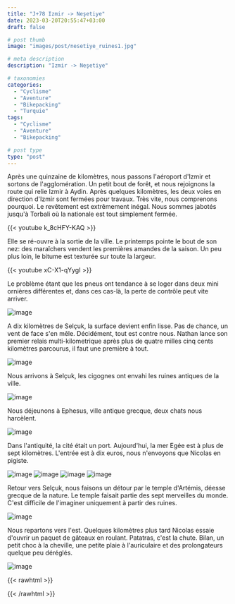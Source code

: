 ```yaml
---
title: "J+78 Izmir -> Neşetiye"
date: 2023-03-20T20:55:47+03:00
draft: false

# post thumb
image: "images/post/nesetiye_ruines1.jpg"

# meta description
description: "Izmir -> Neşetiye"

# taxonomies
categories:
  - "Cyclisme" 
  - "Aventure" 
  - "Bikepacking"
  - "Turquie" 
tags:
  - "Cyclisme" 
  - "Aventure" 
  - "Bikepacking" 

# post type
type: "post"
---
```


Après une quinzaine de kilomètres, nous passons l'aéroport d'Izmir et sortons de l'agglomération. Un petit bout de forêt, et nous rejoignons la route qui relie Izmir à Aydin. Après quelques kilomètres, les deux voies en direction d'Izmir sont fermées pour travaux. Très vite, nous comprenons pourquoi. Le revêtement est extrêmement inégal. Nous sommes jabotés jusqu'à Torbali où la nationale est tout simplement fermée. 

{{< youtube k_8cHFY-KAQ >}} 

Elle se ré-ouvre à la sortie de la ville. Le printemps pointe le bout de son nez: des maraîchers vendent les premières amandes de la saison. Un peu plus loin, le bitume est texturée sur toute la largeur. 

{{< youtube xC-X1-qYygI >}} 

Le problème étant que les pneus ont tendance à se loger dans deux mini ornières différentes et, dans ces cas-là, la perte de contrôle peut vite arriver. 

![image](../../images/post/nesetiye_montagnes.jpg)

A dix kilomètres de Selçuk, la surface devient enfin lisse. Pas de chance, un vent de face s'en mêle. Décidément, tout est contre nous. Nathan lance son premier relais multi-kilometrique après plus de quatre milles cinq cents kilomètres parcourus, il faut une première à tout. 

![image](../../images/post/nesetiye_villefantome.jpg)

Nous arrivons à Selçuk, les cigognes ont envahi les ruines antiques de la ville. 

![image](../../images/post/nesetiye_cigogne.jpg)

Nous déjeunons à Ephesus, ville antique grecque, deux chats nous harcèlent.

![image](../../images/post/nesetiye_chat.jpg)

Dans l'antiquité, la cité était un port. Aujourd'hui, la mer Egée est à plus de sept kilomètres. L'entrée est à dix euros, nous n'envoyons que Nicolas en pigiste. 

![image](../../images/post/nesetiye_ruines2.jpg)
![image](../../images/post/nesetiye_ruines3.jpg)
![image](../../images/post/nesetiye_ruines4.jpg)
![image](../../images/post/nesetiye_ruines5.jpg)

Retour vers Selçuk, nous faisons un détour par le temple d'Artémis, déesse grecque de la nature. Le temple faisait partie des sept merveilles du monde. C'est difficile de l'imaginer uniquement à partir des ruines. 

![image](../../images/post/nesetiye_temple.jpg)

Nous repartons vers l'est. Quelques kilomètres plus tard Nicolas essaie d'ouvrir un paquet de gâteaux en roulant. Patatras, c'est la chute. Bilan, un petit choc à la cheville, une petite plaie à l'auriculaire et des prolongateurs quelque peu déréglés.

 ![image](../../images/post/nesetiye_prolongateurs.jpg)
 
{{< rawhtml >}} 
<div class="strava-embed-placeholder" data-embed-type="activity" data-embed-id="8747200254"></div><script src="https://strava-embeds.com/embed.js"></script>
{{< /rawhtml >}} 


